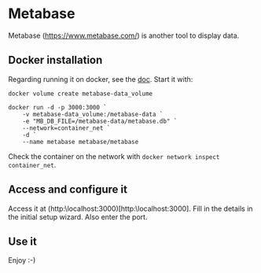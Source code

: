 # Metabase
Metabase (https://www.metabase.com/) is another tool to display data.

## Docker installation
Regarding running it on docker, see the [doc](https://www.metabase.com/docs/latest/operations-guide/running-metabase-on-docker.html).
Start it with:

```
docker volume create metabase-data_volume

docker run -d -p 3000:3000 `
    -v metabase-data_volume:/metabase-data `
    -e "MB_DB_FILE=/metabase-data/metabase.db" `
    --network=container_net `
    -d `
    --name metabase metabase/metabase
```

Check the container on the network with `docker network inspect container_net`.

## Access and configure it
Access it at (http:\\localhost:3000)[http:\\localhost:3000].
Fill in the details in the initial setup wizard. Also enter the port.

## Use it
Enjoy :-)